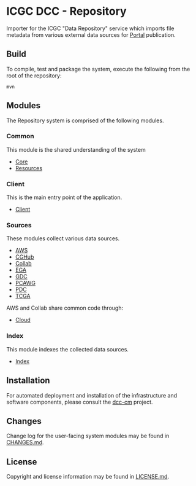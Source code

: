 # ICGC DCC - Repository

Importer for the ICGC "Data Repository" service which imports file metadata from various external data sources for [Portal](../dcc-portal) publication.

## Build

To compile, test and package the system, execute the following from the root of the repository:

```shell
mvn
```

## Modules

The Repository system is comprised of the following modules.

### Common

This module is the shared understanding of the system
- [Core](dcc-repository-core/README.md)
- [Resources](dcc-repository-resources/README.md)

### Client

This is the main entry point of the application.
- [Client](dcc-repository-client/README.md)

### Sources

These modules collect various data sources.
- [AWS](dcc-repository-aws/README.md)
- [CGHub](dcc-repository-cghub/README.md)
- [Collab](dcc-repository-collab/README.md)
- [EGA](dcc-repository-ega/README.md)
- [GDC](dcc-repository-gdc/README.md)
- [PCAWG](dcc-repository-pcawg/README.md)
- [PDC](dcc-repository-pdc/README.md)
- [TCGA](dcc-repository-tcga/README.md)

AWS and Collab share common code through:
- [Cloud](dcc-repository-cloud/README.md)

### Index

This module indexes the collected data sources.

- [Index](dcc-repository-index/README.md)
	
## Installation

For automated deployment and installation of the infrastructure and software components, please consult the [dcc-cm](https://github.com/icgc-dcc/dcc-cm/blob/develop/ansible/README.md) project.

## Changes

Change log for the user-facing system modules may be found in [CHANGES.md](CHANGES.md).

## License

Copyright and license information may be found in [LICENSE.md](LICENSE.md).
